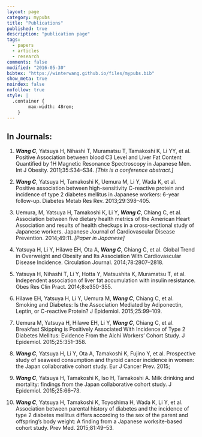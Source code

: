 ```yaml
---
layout: page
category: mypubs
title: "Publications"
published: true
description: "publication page"
tags:
  - papers
  - articles
  - research
comments: false
modified: "2016-05-30"
bibtex: "https://winterwang.github.io/files/mypubs.bib"
show_meta: true
noindex: false
nofollow: true
style: |
  .container {
        max-width: 48rem;
    } 
---
```



## In Journals: 

1. ***Wang C***, Yatsuya H, Nihashi T, Muramatsu T, Tamakoshi K, Li YY, et al. Positive Association between blood C3 Level and Liver Fat Content Quantified by 1H Magnetic Resonance Spectroscopy in Japanese Men. Int J Obesity. 2011;35:S34–S34. _[This is a conference abstract.]_

2. ***Wang C***, Yatsuya H, Tamakoshi K, Uemura M, Li Y, Wada K, et al. Positive association between high-sensitivity C-reactive protein and incidence of type 2 diabetes mellitus in Japanese workers: 6-year follow-up. Diabetes Metab Res Rev. 2013;29:398–405. 

3. Uemura, M, Yatsuya H, Tamakoshi K, Li Y, ***Wang C***, Chiang C, et al. Association between five dietary health metrics of the American Heart Association and results of health checkups in a cross-sectional study of Japanese workers. Japanese Journal of Cardiovascular Disease Prevention. 2014;49:11. _[Paper in Japanese]_

4. Yatsuya H, Li Y, Hilawe EH, Ota A, ***Wang C***, Chiang C, et al. Global Trend in Overweight and Obesity and Its Association With Cardiovascular Disease Incidence. Circulation Journal. 2014;78:2807–2818.

5. Yatsuya H, Nihashi T, Li Y, Hotta Y, Matsushita K, Muramatsu T, et al. Independent association of liver fat accumulation with insulin resistance. Obes Res Clin Pract. 2014;8:e350-355. 

6. Hilawe EH, Yatsuya H, Li Y, Uemura M, ***Wang C***, Chiang C, et al. Smoking and Diabetes: Is the Association Mediated by Adiponectin, Leptin, or C-reactive Protein? J Epidemiol. 2015;25:99–109. 

7. Uemura M, Yatsuya H, Hilawe EH, Li Y, ***Wang C***, Chiang C, et al. Breakfast Skipping is Positively Associated With Incidence of Type 2 Diabetes Mellitus: Evidence From the Aichi Workers’ Cohort Study. J Epidemiol. 2015;25:351–358. 

8. ***Wang C***, Yatsuya H, Li Y, Ota A, Tamakoshi K, Fujino Y, et al. Prospective study of seaweed consumption and thyroid cancer incidence in women: the Japan collaborative cohort study. Eur J Cancer Prev. 2015; 

9. ***Wang C***, Yatsuya H, Tamakoshi K, Iso H, Tamakoshi A. Milk drinking and mortality: findings from the Japan collaborative cohort study. J Epidemiol. 2015;25:66–73. 

10. ***Wang C***, Yatsuya H, Tamakoshi K, Toyoshima H, Wada K, Li Y, et al. Association between parental history of diabetes and the incidence of type 2 diabetes mellitus differs according to the sex of the parent and offspring’s body weight: A finding from a Japanese worksite-based cohort study. Prev Med. 2015;81:49–53. 

